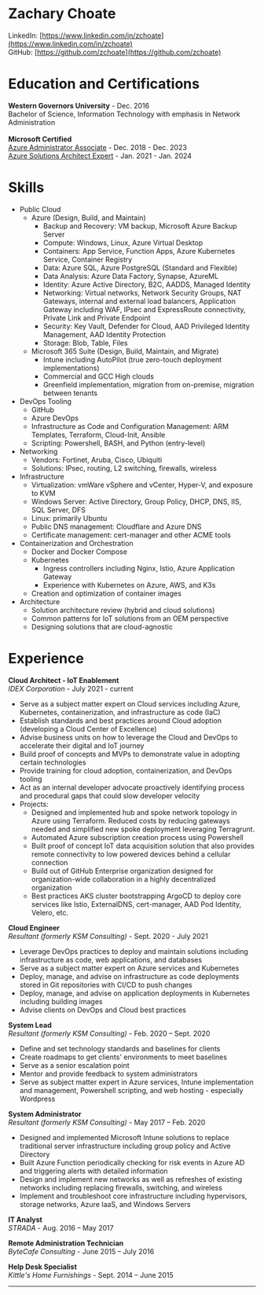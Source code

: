 # Zachary Choate
LinkedIn: [https://www.linkedin.com/in/zchoate](https://www.linkedin.com/in/zchoate) </br>
GitHub: [https://github.com/zchoate](https://github.com/zchoate)

# Education and Certifications
**Western Governors University** - Dec. 2016 </br>
   Bachelor of Science, Information Technology with emphasis in Network Administration </br></br>
**Microsoft Certified**</br>
[Azure Administrator Associate](https://www.credly.com/badges/f0113f92-2077-4b39-ad4c-3ae4a5ab6964/public_url) - Dec. 2018 - Dec. 2023 </br>
[Azure Solutions Architect Expert](https://www.credly.com/badges/2e7d531b-d75f-4596-9091-30a18940ede7/public_url) - Jan. 2021 - Jan. 2024 </br>

# Skills
- Public Cloud
   - Azure (Design, Build, and Maintain)
      - Backup and Recovery: VM backup, Microsoft Azure Backup Server
      - Compute: Windows, Linux, Azure Virtual Desktop
      - Containers: App Service, Function Apps, Azure Kubernetes Service, Container Registry
      - Data: Azure SQL, Azure PostgreSQL (Standard and Flexible)
      - Data Analysis: Azure Data Factory, Synapse, AzureML
      - Identity: Azure Active Directory, B2C, AADDS, Managed Identity
      - Networking: Virtual networks, Network Security Groups, NAT Gateways, internal and external load balancers, Application Gateway including WAF, IPsec and ExpressRoute connectivity, Private Link and Private Endpoint
      - Security: Key Vault, Defender for Cloud, AAD Privileged Identity Management, AAD Identity Protection
      - Storage: Blob, Table, Files
   - Microsoft 365 Suite (Design, Build, Maintain, and Migrate)
      - Intune including AutoPilot (true zero-touch deployment implementations)
      - Commercial and GCC High clouds
      - Greenfield implementation, migration from on-premise, migration between tenants
- DevOps Tooling
   - GitHub
   - Azure DevOps
   - Infrastructure as Code and Configuration Management: ARM Templates, Terraform, Cloud-Init, Ansible
   - Scripting: Powershell, BASH, and Python (entry-level)
- Networking
   - Vendors: Fortinet, Aruba, Cisco, Ubiquiti
   - Solutions: IPsec, routing, L2 switching, firewalls, wireless
- Infrastructure
   - Virtualization: vmWare vSphere and vCenter, Hyper-V, and exposure to KVM
   - Windows Server: Active Directory, Group Policy, DHCP, DNS, IIS, SQL Server, DFS
   - Linux: primarily Ubuntu
   - Public DNS management: Cloudflare and Azure DNS
   - Certificate management: cert-manager and other ACME tools
- Containerization and Orchestration
   - Docker and Docker Compose
   - Kubernetes
      - Ingress controllers including Nginx, Istio, Azure Application Gateway
      - Experience with Kubernetes on Azure, AWS, and K3s
   - Creation and optimization of container images
- Architecture
   - Solution architecture review (hybrid and cloud solutions)
   - Common patterns for IoT solutions from an OEM perspective
   - Designing solutions that are cloud-agnostic


# Experience
**Cloud Architect - IoT Enablement**</br>
*IDEX Corporation* -                                  July 2021 - current 
- Serve as a subject matter expert on Cloud services including Azure, Kubernetes, containerization, and infrastructure as code (IaC)
- Establish standards and best practices around Cloud adoption (developing a Cloud Center of Excellence)
- Advise business units on how to leverage the Cloud and DevOps to accelerate their digital and IoT journey
- Build proof of concepts and MVPs to demonstrate value in adopting certain technologies
- Provide training for cloud adoption, containerization, and DevOps tooling
- Act as an internal developer advocate proactively identifying process and procedural gaps that could slow developer velocity
- Projects:
   - Designed and implemented hub and spoke network topology in Azure using Terraform. Reduced costs by reducing gateways needed and simplified new spoke deployment leveraging Terragrunt.
   - Automated Azure subscription creation process using Powershell
   - Built proof of concept IoT data acquisition solution that also provides remote connectivity to low powered devices behind a cellular connection
   - Build out of GitHub Enterprise organization designed for organization-wide collaboration in a highly decentralized organization
   - Best practices AKS cluster bootstrapping ArgoCD to deploy core services like Istio, ExternalDNS, cert-manager, AAD Pod Identity, Velero, etc.

**Cloud Engineer**</br>
*Resultant (formerly KSM Consulting)* -               Sept. 2020 - July 2021
- Leverage DevOps practices to deploy and maintain solutions including infrastructure as code, web applications, and databases
- Serve as a subject matter expert on Azure services and Kubernetes
- Deploy, manage, and advise on infrastructure as code deployments stored in Git repositories with CI/CD to push changes
- Deploy, manage, and advise on application deployments in Kubernetes including building images
- Advise clients on DevOps and Cloud best practices

**System Lead**<br>
*Resultant (formerly KSM Consulting)* -               Feb. 2020 – Sept. 2020
- Define and set technology standards and baselines for clients
- Create roadmaps to get clients' environments to meet baselines
- Serve as a senior escalation point
- Mentor and provide feedback to system administrators
- Serve as subject matter expert in Azure services, Intune implementation and management, Powershell scripting, and web hosting - especially Wordpress

**System Administrator**<br> 
*Resultant (formerly KSM Consulting)* -               May 2017 – Feb. 2020
- Designed and implemented Microsoft Intune solutions to replace traditional server infrastructure including group policy and Active Directory
- Built Azure Function periodically checking for risk events in Azure AD and triggering alerts with detailed information
- Design and implement new networks as well as refreshes of existing networks including replacing firewalls, switching, and wireless
- Implement and troubleshoot core infrastructure including hypervisors, storage networks, Azure IaaS, and Windows Servers

**IT Analyst**<br>
*STRADA* -                     Aug. 2016 – May 2017

**Remote Administration Technician**<br> 
*ByteCafe Consulting* -            June 2015 – July 2016

**Help Desk Specialist**<br>
*Kittle's Home Furnishings* -       Sept. 2014 – June 2015
- - - -
